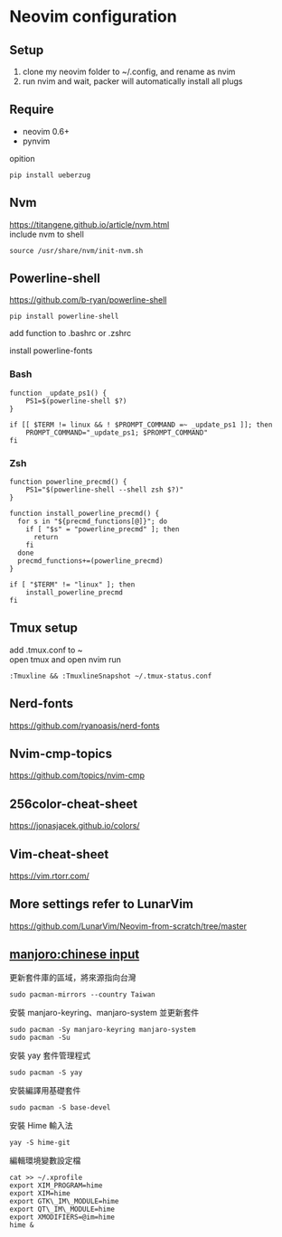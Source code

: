 # Neovim configuration

## Setup
1. clone my neovim folder to ~/.config, and rename as nvim 
2. run nvim and wait, packer will automatically install all plugs

## Require
* neovim 0.6+
* pynvim

opition  
```
pip install ueberzug 
```

## Nvm
https://titangene.github.io/article/nvm.html  
include nvm to shell  
```
source /usr/share/nvm/init-nvm.sh 
```
## Powerline-shell
https://github.com/b-ryan/powerline-shell  
```
pip install powerline-shell
```
add function to .bashrc or .zshrc  

install powerline-fonts  

### Bash
```
function _update_ps1() {
    PS1=$(powerline-shell $?)
}

if [[ $TERM != linux && ! $PROMPT_COMMAND =~ _update_ps1 ]]; then
    PROMPT_COMMAND="_update_ps1; $PROMPT_COMMAND"
fi
```
### Zsh
```
function powerline_precmd() {
    PS1="$(powerline-shell --shell zsh $?)"
}

function install_powerline_precmd() {
  for s in "${precmd_functions[@]}"; do
    if [ "$s" = "powerline_precmd" ]; then
      return
    fi
  done
  precmd_functions+=(powerline_precmd)
}

if [ "$TERM" != "linux" ]; then
    install_powerline_precmd
fi
```

## Tmux setup
add .tmux.conf to ~  
open tmux and open nvim run
```
:Tmuxline && :TmuxlineSnapshot ~/.tmux-status.conf
```
## Nerd-fonts 
https://github.com/ryanoasis/nerd-fonts 

## Nvim-cmp-topics
https://github.com/topics/nvim-cmp 

## 256color-cheat-sheet
https://jonasjacek.github.io/colors/ 

## Vim-cheat-sheet
https://vim.rtorr.com/ 

## More settings refer to LunarVim
https://github.com/LunarVim/Neovim-from-scratch/tree/master  

## [manjoro:chinese input](https://notes.wadeism.net/linux/2858/) 

更新套件庫的區域，將來源指向台灣 
```
sudo pacman-mirrors --country Taiwan 
```

安裝 manjaro-keyring、manjaro-system 並更新套件 
```
sudo pacman -Sy manjaro-keyring manjaro-system 
sudo pacman -Su 
```

安裝 yay 套件管理程式 
```
sudo pacman -S yay 
```

安裝編譯用基礎套件 
```
sudo pacman -S base-devel 
```

安裝 Hime 輸入法 
```
yay -S hime-git 
```

編輯環境變數設定檔 
```
cat >> ~/.xprofile
export XIM_PROGRAM=hime
export XIM=hime
export GTK\_IM\_MODULE=hime
export QT\_IM\_MODULE=hime
export XMODIFIERS=@im=hime
hime &
```
